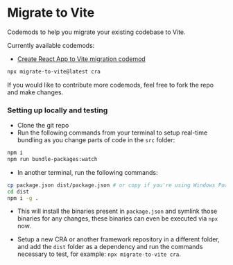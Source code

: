 # Migrate to Vite

Codemods to help you migrate your existing codebase to Vite.

Currently available codemods:

-   [Create React App to Vite migration codemod](https://github.com/deve-sh/Migrate-to-Vite/blob/main/src/cra/README.md)

```bash
npx migrate-to-vite@latest cra
```

If you would like to contribute more codemods, feel free to fork the repo and make changes.

### Setting up locally and testing

-   Clone the git repo
-   Run the following commands from your terminal to setup real-time bundling as you change parts of code in the `src` folder:

```bash
npm i
npm run bundle-packages:watch
```

-   In another terminal, run the following commands:

```bash
cp package.json dist/package.json # or copy if you're using Windows Powershell
cd dist
npm i -g .
```

-   This will install the binaries present in `package.json` and symlink those binaries for any changes, these binaries can even be executed via `npx` now.

-   Setup a new CRA or another framework repository in a different folder, and add the `dist` folder as a dependency and run the commands necessary to test, for example: `npx migrate-to-vite cra`.
